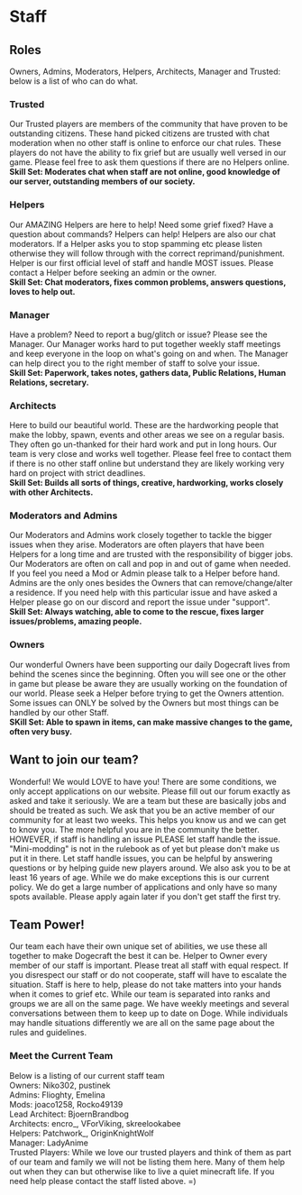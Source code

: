 
# Staff

## Roles
Owners, Admins, Moderators, Helpers, Architects, Manager and Trusted: below is a list of who can do what.

### Trusted
Our Trusted players are members of the community that have proven to be outstanding citizens. These hand picked citizens are trusted with chat moderation when no other staff is online to enforce our chat rules. These players do not have the ability to fix grief but are usually well versed in our game. Please feel free to ask them questions if there are no Helpers online.
<br><b>Skill Set: Moderates chat when staff are not online, good knowledge of our server, outstanding members of our society. </b>

### Helpers
Our AMAZING Helpers are here to help! Need some grief fixed? Have a question about commands? Helpers can help! Helpers are also our chat moderators. If a Helper asks you to stop spamming etc please listen otherwise they will follow through with the correct reprimand/punishment. Helper is our first official level of staff and handle MOST issues. Please contact a Helper before seeking an admin or the owner.
<br><b>Skill Set: Chat moderators, fixes common problems, answers questions, loves to help out. </b>

### Manager
Have a problem? Need to report a bug/glitch or issue? Please see the Manager. Our Manager works hard to put together weekly staff meetings and keep everyone in the loop on what's going on and when. The Manager can help direct you to the right member of staff to solve your issue. 
<br><b>Skill Set: Paperwork, takes notes, gathers data, Public Relations, Human Relations, secretary.</b>

### Architects
Here to build our beautiful world. These are the hardworking people that make the lobby, spawn, events and other areas we see on a regular basis. They often go un-thanked for their hard work and put in long hours. Our team is very close and works well together. Please feel free to contact them if there is no other staff online but understand they are likely working very hard on project with strict deadlines. 
<br><b>Skill Set: Builds all sorts of things, creative, hardworking, works closely with other Architects.</b>

### Moderators and Admins
Our Moderators and Admins work closely together to tackle the bigger issues when they arise. Moderators are often players that have been Helpers for a long time and are trusted with the responsibility of bigger jobs. Our Moderators are often on call and pop in and out of game when needed. If you feel you need a Mod or Admin please talk to a Helper before hand. Admins are the only ones besides the Owners that can remove/change/alter a residence. If you need help with this particular issue and have asked a Helper please go on our discord and report the issue under "support". 
<br><b>Skill Set: Always watching, able to come to the rescue, fixes larger issues/problems, amazing people. </b> 

### Owners
Our wonderful Owners have been supporting our daily Dogecraft lives from behind the scenes since the beginning. Often you will see one or the other in game but please be aware they are usually working on the foundation of our world. Please seek a Helper before trying to get the Owners attention. Some issues can ONLY be solved by the Owners but most things can be handled by our other Staff. 
<br><b>SKill Set: Able to spawn in items, can make massive changes to the game, often very busy.</b>

## Want to join our team?
Wonderful! We would LOVE to have you! There are some conditions, we only accept applications on our website. Please fill out our forum exactly as asked and take it seriously. We are a team but these are basically jobs and should be treated as such. We ask that you be an active member of our community for at least two weeks. This helps you know us and we can get to know you. The more helpful you are in the community the better. HOWEVER, if staff is handling an issue PLEASE let staff handle the issue. "Mini-modding" is not in the rulebook as of yet but please don't make us put it in there. Let staff handle issues, you can be helpful by answering questions or by helping guide new players around. We also ask you to be at least 16 years of age. While we do make exceptions this is our current policy. We do get a large number of applications and only have so many spots available. Please apply again later if you don't get staff the first try. 


## Team Power!
Our team each have their own unique set of abilities, we use these all together to make Dogecraft the best it can be. Helper to Owner every member of our staff is important. Please treat all staff with equal respect. If you disrespect our staff or do not cooperate, staff will have to escalate the situation. Staff is here to help, please do not take matters into your hands when it comes to grief etc. While our team is separated into ranks and groups we are all on the same page. We have weekly meetings and several conversations between them to keep up to date on Doge. While individuals may handle situations differently we are all on the same page about the rules and guidelines. 


### Meet the Current Team<br>
Below is a listing of our current staff team<br>
Owners: Niko302, pustinek<br>
Admins: Flioghty, Emelina<br>
Mods: joaco1258, Rocko49139<br>
Lead Architect: BjoernBrandbog<br>
Architects: encro_, VForViking, skreelookabee<br>
Helpers: Patchwork_, OriginKnightWolf<br>
Manager: LadyAnime<br>
Trusted Players: While we love our trusted players and think of them as part of our team and family we will not be listing them here. Many of them help out when they can but otherwise like to live a quiet minecraft life. If you need help please contact the staff listed above. =) 
